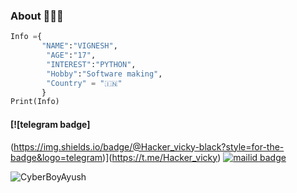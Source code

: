 ### About 🙋🏻‍♂️
```python
Info ={
       "NAME":"VIGNESH",
        "AGE":"17",
        "INTEREST":"PYTHON",
        "Hobby":"Software making",
        "Country" = "🇮🇳"
       }
Print(Info)
```

#### [![telegram badge]
(https://img.shields.io/badge/@Hacker_vicky-black?style=for-the-badge&logo=telegram)](https://t.me/Hacker_vicky)
[![mailid badge](https://img.shields.io/badge/Vicky-black?style=for-the-badge&logo=gmail)](mailto:vignesh.g367@gmail.com)
<p align="left"> <img src="https://komarev.com/ghpvc/?username=legendxop&label=Profile%20Views&color=orange&style=flat-square" alt="CyberBoyAyush" /> </p>
